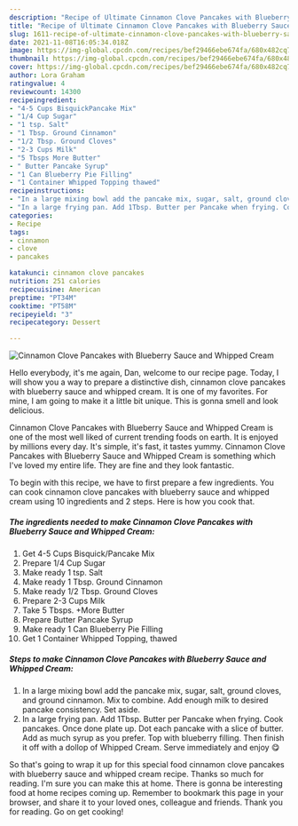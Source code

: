```yaml
---
description: "Recipe of Ultimate Cinnamon Clove Pancakes with Blueberry Sauce and Whipped Cream"
title: "Recipe of Ultimate Cinnamon Clove Pancakes with Blueberry Sauce and Whipped Cream"
slug: 1611-recipe-of-ultimate-cinnamon-clove-pancakes-with-blueberry-sauce-and-whipped-cream
date: 2021-11-08T16:05:34.018Z
image: https://img-global.cpcdn.com/recipes/bef29466ebe674fa/680x482cq70/cinnamon-clove-pancakes-with-blueberry-sauce-and-whipped-cream-recipe-main-photo.jpg
thumbnail: https://img-global.cpcdn.com/recipes/bef29466ebe674fa/680x482cq70/cinnamon-clove-pancakes-with-blueberry-sauce-and-whipped-cream-recipe-main-photo.jpg
cover: https://img-global.cpcdn.com/recipes/bef29466ebe674fa/680x482cq70/cinnamon-clove-pancakes-with-blueberry-sauce-and-whipped-cream-recipe-main-photo.jpg
author: Lora Graham
ratingvalue: 4
reviewcount: 14300
recipeingredient:
- "4-5 Cups BisquickPancake Mix"
- "1/4 Cup Sugar"
- "1 tsp. Salt"
- "1 Tbsp. Ground Cinnamon"
- "1/2 Tbsp. Ground Cloves"
- "2-3 Cups Milk"
- "5 Tbsps More Butter"
- " Butter Pancake Syrup"
- "1 Can Blueberry Pie Filling"
- "1 Container Whipped Topping thawed"
recipeinstructions:
- "In a large mixing bowl add the pancake mix, sugar, salt, ground cloves, and ground cinnamon. Mix to combine. Add enough milk to desired pancake consistency. Set aside."
- "In a large frying pan. Add 1Tbsp. Butter per Pancake when frying. Cook pancakes. Once done plate up. Dot each pancake with a slice of butter. Add as much syrup as you prefer. Top with blueberry filling. Then finish it off with a dollop of Whipped Cream. Serve immediately and enjoy 😋"
categories:
- Recipe
tags:
- cinnamon
- clove
- pancakes

katakunci: cinnamon clove pancakes 
nutrition: 251 calories
recipecuisine: American
preptime: "PT34M"
cooktime: "PT58M"
recipeyield: "3"
recipecategory: Dessert

---
```



![Cinnamon Clove Pancakes with Blueberry Sauce and Whipped Cream](https://img-global.cpcdn.com/recipes/bef29466ebe674fa/680x482cq70/cinnamon-clove-pancakes-with-blueberry-sauce-and-whipped-cream-recipe-main-photo.jpg)

Hello everybody, it's me again, Dan, welcome to our recipe page. Today, I will show you a way to prepare a distinctive dish, cinnamon clove pancakes with blueberry sauce and whipped cream. It is one of my favorites. For mine, I am going to make it a little bit unique. This is gonna smell and look delicious.



Cinnamon Clove Pancakes with Blueberry Sauce and Whipped Cream is one of the most well liked of current trending foods on earth. It is enjoyed by millions every day. It's simple, it's fast, it tastes yummy. Cinnamon Clove Pancakes with Blueberry Sauce and Whipped Cream is something which I've loved my entire life. They are fine and they look fantastic.


To begin with this recipe, we have to first prepare a few ingredients. You can cook cinnamon clove pancakes with blueberry sauce and whipped cream using 10 ingredients and 2 steps. Here is how you cook that.

<!--inarticleads1-->

##### The ingredients needed to make Cinnamon Clove Pancakes with Blueberry Sauce and Whipped Cream:

1. Get 4-5 Cups Bisquick/Pancake Mix
1. Prepare 1/4 Cup Sugar
1. Make ready 1 tsp. Salt
1. Make ready 1 Tbsp. Ground Cinnamon
1. Make ready 1/2 Tbsp. Ground Cloves
1. Prepare 2-3 Cups Milk
1. Take 5 Tbsps. +More Butter
1. Prepare  Butter Pancake Syrup
1. Make ready 1 Can Blueberry Pie Filling
1. Get 1 Container Whipped Topping, thawed




<!--inarticleads2-->

##### Steps to make Cinnamon Clove Pancakes with Blueberry Sauce and Whipped Cream:

1. In a large mixing bowl add the pancake mix, sugar, salt, ground cloves, and ground cinnamon. Mix to combine. Add enough milk to desired pancake consistency. Set aside.
1. In a large frying pan. Add 1Tbsp. Butter per Pancake when frying. Cook pancakes. Once done plate up. Dot each pancake with a slice of butter. Add as much syrup as you prefer. Top with blueberry filling. Then finish it off with a dollop of Whipped Cream. Serve immediately and enjoy 😋




So that's going to wrap it up for this special food cinnamon clove pancakes with blueberry sauce and whipped cream recipe. Thanks so much for reading. I'm sure you can make this at home. There is gonna be interesting food at home recipes coming up. Remember to bookmark this page in your browser, and share it to your loved ones, colleague and friends. Thank you for reading. Go on get cooking!
